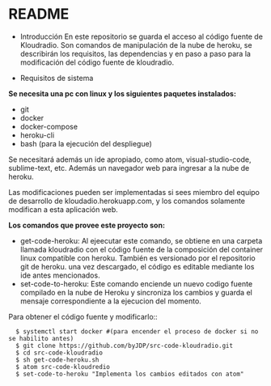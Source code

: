 # README


* Introducción
En este repositorio se guarda el acceso al código fuente de Kloudradio. Son comandos de manipulación de la nube de heroku, se describirán los requisitos, las dependencias y en paso a paso para la modificación del código fuente de kloudradio.

* Requisitos de sistema

**Se necesita una pc con linux y los siguientes paquetes instalados:**
* git
* docker
* docker-compose
* heroku-cli
* bash (para la ejecución del despliegue)

Se necesitará además un ide apropiado, como atom, visual-studio-code, sublime-text, etc. Además un navegador web para ingresar a la nube de heroku.

Las modificaciones pueden ser implementadas si sees miembro del equipo de desarrollo de kloudadio.herokuapp.com, y los comandos solamente modifican a esta aplicación web.

**Los comandos que provee este proyecto son:**
* get-code-heroku: Al ejeecutar este comando, se obtiene en una carpeta llamada kloudradio con el código fuente de la composición del container linux compatible con heroku. También es versionado por el repositorio git de heroku. una vez descargado, el código es editable mediante los ide antes mencionados.
* set-code-to-heroku: Este comando enciende un nuevo codigo fuente compilado en la nube de Heroku y sincroniza los cambios y guarda el mensaje correspondiente a la ejecucion del momento.

Para obtener el código fuente y modificarlo::
``` [bash]
  $ systemctl start docker #(para encender el proceso de docker si no se habilito antes)
  $ git clone https://github.com/byJDP/src-code-kloudradio.git
  $ cd src-code-kloudradio
  $ sh get-code-heroku.sh
  $ atom src-code-kloudredio
  $ set-code-to-heroku "Implementa los cambios editados con atom"
  
```